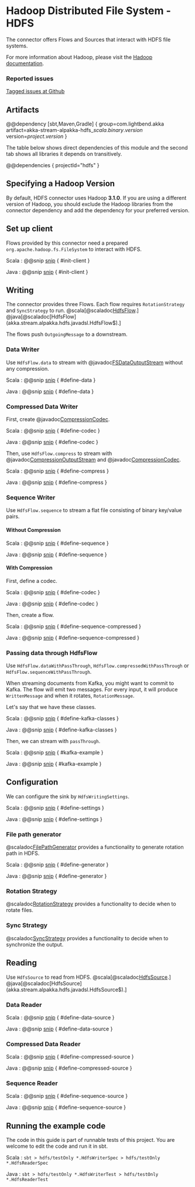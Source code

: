 # Hadoop Distributed File System - HDFS

The connector offers Flows and Sources that interact with HDFS file systems.

For more information about Hadoop, please visit the [Hadoop documentation](https://hadoop.apache.org/).

### Reported issues

[Tagged issues at Github](https://github.com/akka/alpakka/labels/p%3Ahdfs)

## Artifacts

@@dependency [sbt,Maven,Gradle] {
  group=com.lightbend.akka
  artifact=akka-stream-alpakka-hdfs_$scala.binary.version$
  version=$project.version$
}

The table below shows direct dependencies of this module and the second tab shows all libraries it depends on transitively.

@@dependencies { projectId="hdfs" }


## Specifying a Hadoop Version

By default, HDFS connector uses Hadoop **3.1.0**. If you are using a different version of Hadoop, 
you should exclude the Hadoop libraries from the connector dependency and add the dependency for your preferred version.

## Set up client

Flows provided by this connector need a prepared `org.apache.hadoop.fs.FileSystem` to 
interact with HDFS.


Scala
: @@snip [snip](/hdfs/src/test/scala/akka/stream/alpakka/hdfs/HdfsWriterSpec.scala) { #init-client }

Java
: @@snip [snip](/hdfs/src/test/java/akka/stream/alpakka/hdfs/HdfsWriterTest.java) { #init-client }


## Writing

The connector provides three Flows. Each flow requires `RotationStrategy` and `SyncStrategy` to run.
@scala[@scaladoc[HdfsFlow](akka.stream.alpakka.hdfs.scaladsl.HdfsFlow$).]
@java[@scaladoc[HdfsFlow](akka.stream.alpakka.hdfs.javadsl.HdfsFlow$).]

The flows push `OutgoingMessage` to a downstream.

### Data Writer

Use `HdfsFlow.data` to stream with @javadoc[FSDataOutputStream](org.apache.hadoop.fs.FSDataOutputStream) without any compression.


Scala
: @@snip [snip](/hdfs/src/test/scala/akka/stream/alpakka/hdfs/HdfsWriterSpec.scala) { #define-data }

Java
: @@snip [snip](/hdfs/src/test/java/akka/stream/alpakka/hdfs/HdfsWriterTest.java) { #define-data }


### Compressed Data Writer

First, create @javadoc[CompressionCodec](org.apache.hadoop.io.compress.CompressionCodec).


Scala
: @@snip [snip](/hdfs/src/test/scala/akka/stream/alpakka/hdfs/HdfsWriterSpec.scala) { #define-codec }

Java
: @@snip [snip](/hdfs/src/test/java/akka/stream/alpakka/hdfs/HdfsWriterTest.java) { #define-codec }


Then, use `HdfsFlow.compress` to stream with @javadoc[CompressionOutputStream](org.apache.hadoop.io.compress.CompressionOutputStream) and @javadoc[CompressionCodec](org.apache.hadoop.io.compress.CompressionCodec). 


Scala
: @@snip [snip](/hdfs/src/test/scala/akka/stream/alpakka/hdfs/HdfsWriterSpec.scala) { #define-compress }

Java
: @@snip [snip](/hdfs/src/test/java/akka/stream/alpakka/hdfs/HdfsWriterTest.java) { #define-compress }


### Sequence Writer

Use `HdfsFlow.sequence` to stream a flat file consisting of binary key/value pairs.

#### Without Compression


Scala
: @@snip [snip](/hdfs/src/test/scala/akka/stream/alpakka/hdfs/HdfsWriterSpec.scala) { #define-sequence }

Java
: @@snip [snip](/hdfs/src/test/java/akka/stream/alpakka/hdfs/HdfsWriterTest.java) { #define-sequence }


#### With Compression

First, define a codec.


Scala
: @@snip [snip](/hdfs/src/test/scala/akka/stream/alpakka/hdfs/HdfsWriterSpec.scala) { #define-codec }

Java
: @@snip [snip](/hdfs/src/test/java/akka/stream/alpakka/hdfs/HdfsWriterTest.java) { #define-codec }


Then, create a flow.


Scala
: @@snip [snip](/hdfs/src/test/scala/akka/stream/alpakka/hdfs/HdfsWriterSpec.scala) { #define-sequence-compressed }

Java
: @@snip [snip](/hdfs/src/test/java/akka/stream/alpakka/hdfs/HdfsWriterTest.java) { #define-sequence-compressed }

### Passing data through HdfsFlow

Use `HdfsFlow.dataWithPassThrough`, `HdfsFlow.compressedWithPassThrough` or `HdfsFlow.sequenceWithPassThrough`.

When streaming documents from Kafka, you might want to commit to Kafka. The flow will emit two messages.
For every input, it will produce `WrittenMessage` and when it rotates, `RotationMessage`.

Let's say that we have these classes.


Scala
: @@snip [snip](/hdfs/src/test/scala/akka/stream/alpakka/hdfs/HdfsWriterSpec.scala) { #define-kafka-classes }

Java
: @@snip [snip](/hdfs/src/test/java/akka/stream/alpakka/hdfs/HdfsWriterTest.java) { #define-kafka-classes }


Then, we can stream with `passThrough`.


Scala
: @@snip [snip](/hdfs/src/test/scala/akka/stream/alpakka/hdfs/HdfsWriterSpec.scala) { #kafka-example }

Java
: @@snip [snip](/hdfs/src/test/java/akka/stream/alpakka/hdfs/HdfsWriterTest.java) { #kafka-example }


## Configuration

We can configure the sink by `HdfsWritingSettings`. 


Scala
: @@snip [snip](/hdfs/src/test/scala/akka/stream/alpakka/hdfs/HdfsWriterSpec.scala) { #define-settings }

Java
: @@snip [snip](/hdfs/src/test/java/akka/stream/alpakka/hdfs/HdfsWriterTest.java) { #define-settings }


### File path generator

@scaladoc[FilePathGenerator](akka.stream.alpakka.hdfs.FilePathGenerator$) provides a functionality to generate rotation path in HDFS. 

Scala
: @@snip [snip](/hdfs/src/test/scala/akka/stream/alpakka/hdfs/HdfsWriterSpec.scala) { #define-generator }

Java
: @@snip [snip](/hdfs/src/test/java/akka/stream/alpakka/hdfs/HdfsWriterTest.java) { #define-generator }


### Rotation Strategy


@scaladoc[RotationStrategy](akka.stream.alpakka.hdfs.RotationStrategy$) provides a functionality to decide when to rotate files.

### Sync Strategy


@scaladoc[SyncStrategy](akka.stream.alpakka.hdfs.SyncStrategy$) provides a functionality to decide when to synchronize the output.

## Reading

Use `HdfsSource` to read from HDFS.
@scala[@scaladoc[HdfsSource](akka.stream.alpakka.hdfs.scaladsl.HdfsSource$).]
@java[@scaladoc[HdfsSource](akka.stream.alpakka.hdfs.javadsl.HdfsSource$).]


### Data Reader


Scala
: @@snip [snip](/hdfs/src/test/scala/akka/stream/alpakka/hdfs/HdfsReaderSpec.scala) { #define-data-source }

Java
: @@snip [snip](/hdfs/src/test/java/akka/stream/alpakka/hdfs/HdfsReaderTest.java) { #define-data-source }


### Compressed Data Reader


Scala
: @@snip [snip](/hdfs/src/test/scala/akka/stream/alpakka/hdfs/HdfsReaderSpec.scala) { #define-compressed-source }

Java
: @@snip [snip](/hdfs/src/test/java/akka/stream/alpakka/hdfs/HdfsReaderTest.java) { #define-compressed-source }


### Sequence Reader


Scala
: @@snip [snip](/hdfs/src/test/scala/akka/stream/alpakka/hdfs/HdfsReaderSpec.scala) { #define-sequence-source }

Java
: @@snip [snip](/hdfs/src/test/java/akka/stream/alpakka/hdfs/HdfsReaderTest.java) { #define-sequence-source }


## Running the example code

The code in this guide is part of runnable tests of this project. You are welcome to edit the code and run it in sbt.

Scala
:   ```
    sbt
    > hdfs/testOnly *.HdfsWriterSpec
    > hdfs/testOnly *.HdfsReaderSpec
    ```

Java
:   ```
    sbt
    > hdfs/testOnly *.HdfsWriterTest
    > hdfs/testOnly *.HdfsReaderTest
    ```
